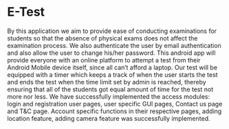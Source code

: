 # E-Test
By this application we aim to provide ease of conducting examinations for students so that the absence of physical exams does not affect the examination process. We also authenticate the user by email authentication and also allow the user to change his/her password.
This android app will provide everyone with an online platform to attempt a test from their Android Mobile device itself, since all can’t afford a laptop. Our test will be equipped with a  timer which keeps a track of when the user starts the test and ends the test when the time limit 
set by admin is reached, thereby ensuring that all of the students got equal amount of time for the test not more nor less. We have successfully implemented the access modules: login and registration user pages, user specific GUI pages, Contact us page and T&C page. Account specific functions in their respective pages, adding location feature, adding camera feature was successfully implemented.
